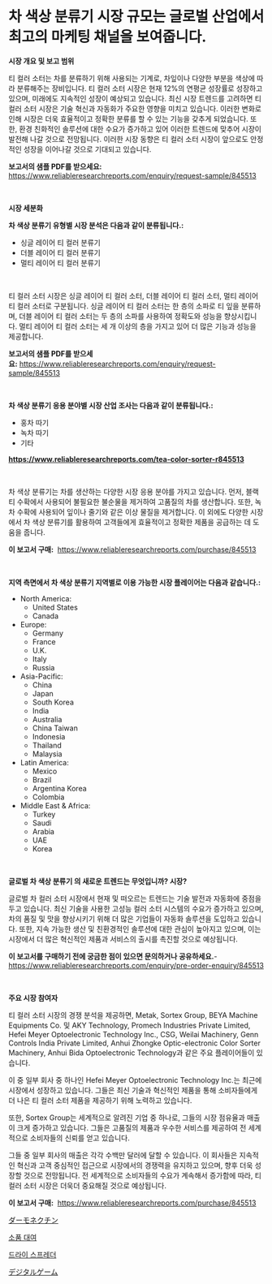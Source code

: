 <p><h1>차 색상 분류기 시장 규모는 글로벌 산업에서 최고의 마케팅 채널을 보여줍니다.</h1></p><p><strong>시장 개요 및 보고 범위</strong></p>
<p><p>티 컬러 소터는 차를 분류하기 위해 사용되는 기계로, 차잎이나 다양한 부분을 색상에 따라 분류해주는 장비입니다. 티 컬러 소터 시장은 현재 12%의 연평균 성장률로 성장하고 있으며, 미래에도 지속적인 성장이 예상되고 있습니다. 최신 시장 트렌드를 고려하면 티 컬러 소터 시장은 기술 혁신과 자동화가 주요한 영향을 미치고 있습니다. 이러한 변화로 인해 시장은 더욱 효율적이고 정확한 분류를 할 수 있는 기능을 갖추게 되었습니다. 또한, 환경 친화적인 솔루션에 대한 수요가 증가하고 있어 이러한 트렌드에 맞추어 시장이 발전해 나갈 것으로 전망됩니다. 이러한 시장 동향은 티 컬러 소터 시장이 앞으로도 안정적인 성장을 이어나갈 것으로 기대되고 있습니다.</p></p>
<p><strong>보고서의 샘플 PDF를 받으세요:</strong> <a href="https://www.reliableresearchreports.com/enquiry/request-sample/845513">https://www.reliableresearchreports.com/enquiry/request-sample/845513</a></p>
<p>&nbsp;</p>
<p><strong>시장 세분화</strong></p>
<p><strong>차 색상 분류기 유형별 시장 분석은 다음과 같이 분류됩니다.:</strong></p>
<p><ul><li>싱글 레이어 티 컬러 분류기</li><li>더블 레이어 티 컬러 분류기</li><li>멀티 레이어 티 컬러 분류기</li></ul></p>
<p>&nbsp;</p>
<p><p>티 컬러 소터 시장은 싱글 레이어 티 컬러 소터, 더블 레이어 티 컬러 소터, 멀티 레이어 티 컬러 소터로 구분됩니다. 싱글 레이어 티 컬러 소터는 한 층의 소파로 티 잎을 분류하며, 더블 레이어 티 컬러 소터는 두 층의 소파를 사용하여 정확도와 성능을 향상시킵니다. 멀티 레이어 티 컬러 소터는 세 개 이상의 층을 가지고 있어 더 많은 기능과 성능을 제공합니다.</p></p>
<p><strong>보고서의 샘플 PDF를 받으세요:</strong>&nbsp;<a href="https://www.reliableresearchreports.com/enquiry/request-sample/845513">https://www.reliableresearchreports.com/enquiry/request-sample/845513</a></p>
<p>&nbsp;</p>
<p><strong> 차 색상 분류기 응용 분야별 시장 산업 조사는 다음과 같이 분류됩니다.:</strong></p>
<p><ul><li>홍차 따기</li><li>녹차 따기</li><li>기타</li></ul></p>
<p><strong><a href="https://www.reliableresearchreports.com/tea-color-sorter-r845513">https://www.reliableresearchreports.com/tea-color-sorter-r845513</a></strong></p>
<p>&nbsp;</p>
<p><p>차 색상 분류기는 차를 생산하는 다양한 시장 응용 분야를 가지고 있습니다. 먼저, 블랙티 수확에서 사용되어 불필요한 불순물을 제거하여 고품질의 차를 생산합니다. 또한, 녹차 수확에 사용되어 잎이나 줄기와 같은 이상 물질을 제거합니다. 이 외에도 다양한 시장에서 차 색상 분류기를 활용하여 고객들에게 효율적이고 정확한 제품을 공급하는 데 도움을 줍니다.</p></p>
<p><strong>이 보고서 구매:</strong>&nbsp; <a href="https://www.reliableresearchreports.com/purchase/845513">https://www.reliableresearchreports.com/purchase/845513</a></p>
<p>&nbsp;</p>
<p><strong>지역 측면에서 차 색상 분류기 지역별로 이용 가능한 시장 플레이어는 다음과 같습니다.:</strong></p>
<p><ul>
    <li>
        North America:
        <ul>
            <li>United States</li>
            <li>Canada</li>
        </ul>
    </li>
    <li>
        Europe:
        <ul>
            <li>Germany</li>
            <li>France</li>
            <li>U.K.</li>
            <li>Italy</li>
            <li>Russia</li>
        </ul>
    </li>
    <li>
        Asia-Pacific:
        <ul>
            <li>China</li>
            <li>Japan</li>
            <li>South Korea</li>
            <li>India</li>
            <li>Australia</li>
            <li>China Taiwan</li>
            <li>Indonesia</li>
            <li>Thailand</li>
            <li>Malaysia</li>
        </ul>
    </li>
    <li>
        Latin America:
        <ul>
            <li>Mexico</li>
            <li>Brazil</li>
            <li>Argentina Korea</li>
            <li>Colombia</li>
        </ul>
    </li>
    <li>
        Middle East & Africa:
        <ul>
            <li>Turkey</li>
            <li>Saudi</li>
            <li>Arabia</li>
            <li>UAE</li>
            <li>Korea</li>
        </ul>
    </li>
    </ul></p>
<p>&nbsp;</p>
<p><strong>글로벌 차 색상 분류기 의 새로운 트렌드는 무엇입니까? 시장?</strong></p>
<p><p>글로벌 차 컬러 소터 시장에서 현재 및 떠오르는 트렌드는 기술 발전과 자동화에 중점을 두고 있습니다. 최신 기술을 사용한 고성능 컬러 소터 시스템의 수요가 증가하고 있으며, 차의 품질 및 맛을 향상시키기 위해 더 많은 기업들이 자동화 솔루션을 도입하고 있습니다. 또한, 지속 가능한 생산 및 친환경적인 솔루션에 대한 관심이 높아지고 있으며, 이는 시장에서 더 많은 혁신적인 제품과 서비스의 출시를 촉진할 것으로 예상됩니다.</p></p>
<p><strong>이 보고서를 구매하기 전에 궁금한 점이 있으면 문의하거나 공유하세요.</strong>- <a href="https://www.reliableresearchreports.com/enquiry/pre-order-enquiry/845513">https://www.reliableresearchreports.com/enquiry/pre-order-enquiry/845513</a></p>
<p>&nbsp;</p>
<p><strong>주요 시장 참여자</strong></p>
<p><p>티 컬러 소터 시장의 경쟁 분석을 제공하면, Metak, Sortex Group, BEYA Machine Equipments Co. 및 AKY Technology, Promech Industries Private Limited, Hefei Meyer Optoelectronic Technology Inc., CSG, Weilai Machinery, Genn Controls India Private Limited, Anhui Zhongke Optic-electronic Color Sorter Machinery, Anhui Bida Optoelectronic Technology과 같은 주요 플레이어들이 있습니다.</p><p>이 중 일부 회사 중 하나인 Hefei Meyer Optoelectronic Technology Inc.는 최근에 시장에서 성장하고 있습니다. 그들은 최신 기술과 혁신적인 제품을 통해 소비자들에게 더 나은 티 컬러 소터 제품을 제공하기 위해 노력하고 있습니다.</p><p>또한, Sortex Group는 세계적으로 알려진 기업 중 하나로, 그들의 시장 점유율과 매출이 크게 증가하고 있습니다. 그들은 고품질의 제품과 우수한 서비스를 제공하여 전 세계적으로 소비자들의 신뢰를 얻고 있습니다.</p><p>그들 중 일부 회사의 매출은 각각 수백만 달러에 달할 수 있습니다. 이 회사들은 지속적인 혁신과 고객 중심적인 접근으로 시장에서의 경쟁력을 유지하고 있으며, 향후 더욱 성장할 것으로 전망됩니다. 전 세계적으로 소비자들의 수요가 계속해서 증가함에 따라, 티 컬러 소터 시장은 더욱더 중요해질 것으로 예상됩니다.</p></p>
<p><strong>이 보고서 구매:</strong>&nbsp;&nbsp;<a href="https://www.reliableresearchreports.com/purchase/845513">https://www.reliableresearchreports.com/purchase/845513</a></p>
<p><p><a href="https://medium.com/@slbola/%E3%83%80%E3%83%BC%E3%83%A2%E3%83%8D%E3%82%AF%E3%83%81%E3%83%B3%E5%B8%82%E5%A0%B4%E3%81%AF-%E5%B8%82%E5%A0%B4%E3%82%B7%E3%82%A7%E3%82%A2-%E5%B8%82%E5%A0%B4%E5%8B%95%E5%90%91-%E5%B8%82%E5%A0%B4%E6%88%90%E9%95%B7%E3%81%AB%E9%96%A2%E3%81%99%E3%82%8B%E6%83%85%E5%A0%B1%E3%82%92%E6%8F%90%E4%BE%9B%E3%81%97%E3%81%BE%E3%81%99-d9b880eac15b">ダーモネクチン</a></p><p><a href="https://medium.com/@kelsiorphy/%ED%94%84%EB%A1%AD-%EB%A0%8C%ED%83%88-%EC%8B%9C%EC%9E%A5-%EB%B3%B4%EA%B3%A0%EC%84%9C%EB%8A%94-%EC%9D%B4-%EC%8B%9C%EC%9E%A5%EC%9D%98-%EC%B5%9C%EC%8B%A0-%ED%8A%B8%EB%A0%8C%EB%93%9C%EC%99%80-%EC%84%B1%EC%9E%A5-%EA%B8%B0%ED%9A%8C%EB%A5%BC-%EB%B3%B4%EC%97%AC%EC%A4%8D%EB%8B%88%EB%8B%A4-4a72e7ca3ddb">소품 대여</a></p><p><a href="https://medium.com/@leatharoan20231/%EA%B1%B4%EC%A1%B0-%ED%8D%BC%ED%8B%80%EB%9F%AC-%EC%8B%9C%EC%9E%A5-%EB%B6%84%EC%84%9D-%EA%B7%B8%EA%B2%83%EC%9D%98-cagr-%EC%8B%9C%EC%9E%A5-%EC%84%B8%EB%B6%84%ED%99%94-%EB%B0%8F-%EA%B8%80%EB%A1%9C%EB%B2%8C-%EC%82%B0%EC%97%85-%EA%B0%9C%EC%9A%94-0924d37b2a94">드라이 스프레더</a></p><p><a href="https://medium.com/@josephee58/%E3%83%87%E3%82%B8%E3%82%BF%E3%83%AB%E3%82%B2%E3%83%BC%E3%83%A0%E5%B8%82%E5%A0%B4%E3%81%AE%E8%A6%8F%E6%A8%A1-%E5%B8%82%E5%A0%B4%E3%81%AE%E8%A6%8B%E9%80%9A%E3%81%97%E3%81%A8%E5%B8%82%E5%A0%B4%E4%BA%88%E6%B8%AC-2024%E5%B9%B4%E3%81%8B%E3%82%892031%E5%B9%B4-a084300d2473">デジタルゲーム</a></p></p>